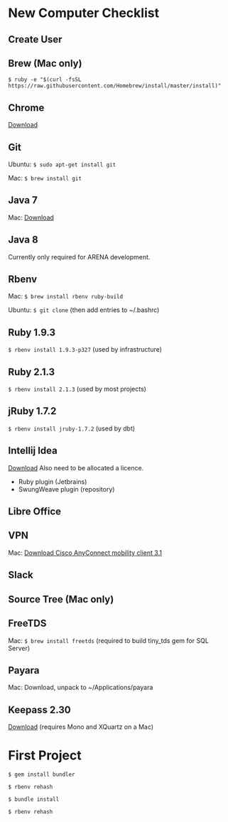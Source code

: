 New Computer Checklist
======================

Create User
-----------

Brew (Mac only)
---------------
`$ ruby -e "$(curl -fsSL https://raw.githubusercontent.com/Homebrew/install/master/install)"`

Chrome
------
[Download](http://www.google.com/chrome/)

Git
---
Ubuntu: `$ sudo apt-get install git`

Mac: `$ brew install git`

Java 7
------
Mac: [Download](https://s3-ap-southeast-2.amazonaws.com/stocksoftware-installers/jdk7/mac/jdk-7u79-macosx-x64.dmg)

Java 8
------
Currently only required for ARENA development.

Rbenv
-----
Mac: `$ brew install rbenv ruby-build`

Ubuntu: `$ git clone` (then add entries to ~/.bashrc)

Ruby 1.9.3
----------
`$ rbenv install 1.9.3-p327` (used by infrastructure)

Ruby 2.1.3
----------
`$ rbenv install 2.1.3` (used by most projects)

jRuby 1.7.2
-----------
`$ rbenv install jruby-1.7.2` (used by dbt)

Intellij Idea
-------------
[Download](https://www.jetbrains.com/idea/download/)
Also need to be allocated a licence.

* Ruby plugin (Jetbrains)
* SwungWeave plugin (repository)

Libre Office
------------

VPN
---
Mac: [Download Cisco AnyConnect mobility client 3.1](https://s3-ap-southeast-2.amazonaws.com/stocksoftware-installers/CiscoAnyConnect/mac/anyconnect-macosx-i386-3.1.06079-k9.dmg)

Slack
-----

Source Tree (Mac only)
----------------------

FreeTDS
-------
Mac: `$ brew install freetds` (required to build tiny_tds gem for SQL Server)

Payara
------
Mac: Download, unpack to ~/Applications/payara

Keepass 2.30
------------
[Download](http://keepass.info/download.html) (requires Mono and XQuartz on a Mac)

First Project
=============

`$ gem install bundler`

`$ rbenv rehash`

`$ bundle install`

`$ rbenv rehash`
